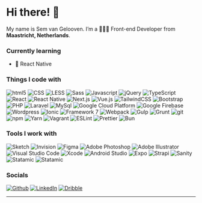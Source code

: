 Hi there! 👋 
=================================

<p>My name is Sem van Gelooven. I’m a 👨🏼‍💻 Front-end Developer from <img src="https://cdn-icons-png.flaticon.com/512/197/197441.png" width="13"/> <b>Maastricht, Netherlands</b>.</p>

<h3>Currently learning</h3>
<ul>
  <li>🧠  React Native</li>
</ul>
<h3>Things I code with</h3>
<p>
  <img alt="html5" src="https://img.shields.io/badge/-HTML5-E34F26?style=flat-square&logo=html5&logoColor=white" />
  <img alt="CSS" src="https://img.shields.io/badge/-CSS-264de4?style=flat-square&logo=CSS3&logoColor=white" />
  <img alt="LESS" src="https://img.shields.io/badge/-LESS-214674?style=flat-square&logo=LESS&logoColor=white" />
  <img alt="Sass" src="https://img.shields.io/badge/-Sass-CC6699?style=flat-square&logo=sass&logoColor=white" />

  <img alt="Javascript" src="https://img.shields.io/badge/-Javascript-F0DB4F?style=flat-square&logo=Javascript&logoColor=323330" />
  <img alt="jQuery" src="https://img.shields.io/badge/-jQuery-1568ae?style=flat-square&logo=jquery&logoColor=white" />
  <img alt="TypeScript" src="https://img.shields.io/badge/-TypeScript-007ACC?style=flat-square&logo=typescript&logoColor=white" />
  <img alt="React" src="https://img.shields.io/badge/-React-61DBFB?style=flat-square&logo=react&logoColor=white" />
  <img alt="React Native" src="https://img.shields.io/badge/-React_Native-61DBFB?style=flat-square&logo=react&logoColor=white" />
  <img alt="Next.js" src="https://img.shields.io/badge/next.js-000000?style=for-the-badge&logo=nextdotjs&logoColor=white" />
  <img alt="Vue.js" src="https://img.shields.io/badge/-Vue.js-42b883?style=flat-square&logo=vue.js&logoColor=white" />

  <img alt="TailwindCSS" src="https://img.shields.io/badge/-Tailwindcss-36b7f0?style=flat-square&logo=tailwindcss&logoColor=white" />
  <img alt="Bootstrap" src="https://img.shields.io/badge/-Bootstrap-7119f5?style=flat-square&logo=bootstrap&logoColor=white" />

  <img alt="PHP" src="https://img.shields.io/badge/-MySQL-8993be?style=flat-square&logo=PHP&logoColor=white" />
  <img alt="Laravel" src="https://img.shields.io/badge/-Laravel-f05340?style=flat-square&logo=laravel&logoColor=white" />
  <img alt="MySql" src="https://img.shields.io/badge/-MySQL-16678d?style=flat-square&logo=MYSQL&logoColor=white" />

  <img alt="Google Cloud Platform" src="https://img.shields.io/badge/-Google_Cloud_Platform-1a73e8?style=flat-square&logo=google-cloud&logoColor=white" />
  <img alt="Google Firebase" src="https://img.shields.io/badge/-Google_Firebase-ffa611?style=flat-square&logo=firebase&logoColor=white" />
  
  <img alt="Wordpress" src="https://img.shields.io/badge/-Wordpress-32373c?style=flat-square&logo=wordpress&logoColor=white" />

  <img alt="Ionic" src="https://img.shields.io/badge/-Ionic-4586f7?style=flat-square&logo=ionic&logoColor=white" />
  <img alt="Framework 7" src="https://img.shields.io/badge/-Framework_7-e7330f?style=flat-square&logo=framework7&logoColor=white" />

  <img alt="Webpack" src="https://img.shields.io/badge/-Webpack-8DD6F9?style=flat-square&logo=webpack&logoColor=white" />
  <img alt="Gulp" src="https://img.shields.io/badge/-Gulp-cf4547?style=flat-square&logo=Gulp&logoColor=white" />
  <img alt="Grunt" src="https://img.shields.io/badge/-Grunt-fba818?style=flat-square&logo=Grunt&logoColor=white" />

  <img alt="git" src="https://img.shields.io/badge/-Git-F05032?style=flat-square&logo=git&logoColor=white" />
  <img alt="npm" src="https://img.shields.io/badge/-NPM-CB3837?style=flat-square&logo=npm&logoColor=white" />
  <img alt="Yarn" src="https://img.shields.io/badge/-Yarn-368eb9?style=flat-square&logo=Yarn&logoColor=white" />
  <img alt="Vagrant" src="https://img.shields.io/badge/-Vagrant-0f4cab?style=flat-square&logo=vagrant&logoColor=white" />
  
  <img alt="ESLint" src="https://img.shields.io/badge/-ESlint-4930bd?style=flat-square&logo=EsLint&logoColor=white" />
  <img alt="Prettier" src="https://img.shields.io/badge/-Prettier-F7B93E?style=flat-square&logo=prettier&logoColor=white" />
  <img alt="Bun" src="https://img.shields.io/badge/-Bun-000000?style=flat-square&logo=bun&logoColor=white" />
   
</p>

<h3>Tools I work with</h3>
<p>
  <img alt="Sketch" src="https://img.shields.io/badge/-Sketch-fbae01?style=flat-square&logo=sketch&logoColor=white" />
  <img alt="Invision" src="https://img.shields.io/badge/-Invision-ff3366?style=flat-square&logo=invision&logoColor=white" />
  <img alt="Figma" src="https://img.shields.io/badge/-Figma-f24e1e?style=flat-square&logo=figma&logoColor=white" />
  <img alt="Adobe Photoshop" src="https://img.shields.io/badge/-Adobe_Photoshop-021833?style=flat-square&logo=adobephotoshop&logoColor=white" />
  <img alt="Adobe Illustrator" src="https://img.shields.io/badge/-Adobe_Illustrator-300000?style=flat-square&logo=adobeillustrator&logoColor=white" />
  <img alt="Visual Studio Code" src="https://img.shields.io/badge/-Visual_Studio_Code-3fa7eb?style=flat-square&logo=visualstudio&logoColor=white" />
  <img alt="Xcode" src="https://img.shields.io/badge/-Xcode-2292e9?style=flat-square&logo=xcode&logoColor=white" />
  <img alt="Android Studio" src="https://img.shields.io/badge/-Android_Studio-93c756?style=flat-square&logo=androidstudio&logoColor=white" />
  <img alt="Expo" src="https://img.shields.io/badge/-Expo-000000?style=flat-square&logo=expo&logoColor=white" />
  <img alt="Strapi" src="https://img.shields.io/badge/-Strapi-4945ff?style=flat-square&logo=strapi&logoColor=white" />
  <img alt="Sanity" src="https://img.shields.io/badge/-Sanity-f36458?style=flat-square&logo=sanity&logoColor=white" />
  <img alt="Statamic" src="https://img.shields.io/badge/-Sanity-ff259e?style=flat-square&logo=statamic&logoColor=white" />
  <img alt="Statamic" src="https://img.shields.io/badge/-Digital_Ocean-0169ff?style=flat-square&logo=digitalocean&logoColor=white" />
</p>

<h3>Socials</h3>
<p><a href="https://github.com/semvgelooven" target="_blank"><img alt="Github" src="https://img.shields.io/badge/GitHub-%2312100E.svg?&style=for-the-badge&logo=Github&logoColor=white" /></a> <a href="https://www.linkedin.com/in/semvgelooven" target="_blank"><img alt="LinkedIn" src="https://img.shields.io/badge/linkedin-%230077B5.svg?&style=for-the-badge&logo=linkedin&logoColor=white" /></a> <a href="https://www.dribbble.com/semvgelooven" target="_blank"><img alt="Dribble" src="https://img.shields.io/badge/DRIBBBLE-ea4c89?logo=dribbble&style=for-the-badge&logoColor=white" /></a>
</p>

------------


